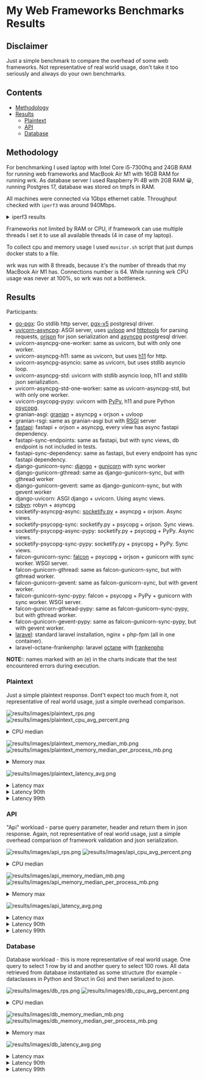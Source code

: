 # My Web Frameworks Benchmarks Results

## Disclaimer

Just a simple benchmark to compare the overhead of some web frameworks.
Not representative of real world usage,
don't take it too seriously and always do your own benchmarks.


## Contents

- [Methodology](#methodology)
- [Results](#results)
  - [Plaintext](#plaintext)
  - [API](#api)
  - [Database](#database)

## Methodology

For benchmarking I used laptop with Intel Core i5-7300hq and 24GB RAM for running
web frameworks and MacBook Air M1 with 16GB RAM for running wrk.
As database server I used Raspberry Pi 4B with 2GB RAM 😀, running Postgres 17,
database was stored on tmpfs in RAM.

All machines were connected via 1Gbps ethernet cable.
Throughput checked with `iperf3` was around 940Mbps.

<details>
    <summary>iperf3 results</summary>

```
[nix-shell:~/web_benchmarks]$ iperf -c 192.168.99.1
Connecting to host 192.168.99.1, port 5201
[  5] local 192.168.99.2 port 63217 connected to 192.168.99.1 port 5201
[ ID] Interval           Transfer     Bitrate
[  5]   0.00-1.01   sec   115 MBytes   958 Mbits/sec
[  5]   1.01-2.00   sec   114 MBytes   956 Mbits/sec
[  5]   2.00-3.00   sec   111 MBytes   936 Mbits/sec
[  5]   3.00-4.01   sec   113 MBytes   947 Mbits/sec
[  5]   4.01-5.00   sec   111 MBytes   937 Mbits/sec
[  5]   5.00-6.00   sec   113 MBytes   946 Mbits/sec
[  5]   6.00-7.00   sec   112 MBytes   939 Mbits/sec
[  5]   7.00-8.01   sec   110 MBytes   926 Mbits/sec
[  5]   8.01-9.00   sec   114 MBytes   959 Mbits/sec
[  5]   9.00-10.01  sec   111 MBytes   932 Mbits/sec
- - - - - - - - - - - - - - - - - - - - - - - - -
[ ID] Interval           Transfer     Bitrate
[  5]   0.00-10.01  sec  1.10 GBytes   944 Mbits/sec                  sender
[  5]   0.00-10.01  sec  1.10 GBytes   941 Mbits/sec                  receiver

iperf Done.
```
</details>

Frameworks not limited by RAM or CPU, if framework can use multiple threads
I set it to use all available threads (4 in case of my laptop).

To collect cpu and memory usage I used `monitor.sh` script that just dumps docker stats to a file.

wrk was run with 8 threads, because it's the number of threads that my MacBook Air M1 has.
Connections number is 64. While running wrk CPU usage was never at 100%, so wrk was not a bottleneck.

## Results

Participants:

- [go-pgx](https://github.com/golang/go): Go stdlib http server, [pgx-v5](https://github.com/jackc/pgx) postgresql driver.
- [uvicorn-asyncpg](https://www.uvicorn.org): ASGI server, uses
    [uvloop](https://github.com/MagicStack/uvloop) and
    [httptools](https://github.com/MagicStack/httptools) for parsing requests,
    [orjson](https://github.com/ijl/orjson) for json serialization and
    [asyncpg](https://github.com/MagicStack/asyncpg) postgresql driver.
- uvicorn-asyncpg-one-worker: same as uvicorn, but with only one worker.
- uvicorn-asyncpg-h11: same as uvicorn, but uses [h11](https://github.com/python-hyper/h11) for http.
- uvicorn-asyncpg-asyncio: same as uvicorn, but uses stdlib asyncio loop.
- uvicorn-asyncpg-std: uvicorn with stdlib asyncio loop, h11 and stdlib json serialization.
- uvicorn-asyncpg-std-one-worker: same as uvicorn-asyncpg-std, but with only one worker.
- uvicorn-psycopg-pypy: uvicorn with [PyPy](https://pypy.org), h11 and pure Python [psycopg](https://github.com/psycopg/psycopg).
- granian-asgi: [granian](https://github.com/emmett-framework/granian) + asyncpg + orjson + uvloop
- granian-rsgi: same as granian-asgi but with [RSGI](https://github.com/emmett-framework/granian/blob/master/docs/spec/RSGI.md) server
- [fastapi](https://github.com/fastapi/fastapi): fastapi + orjson + asyncpg, every view has async fastapi dependency.
- fastapi-sync-endpoints: same as fastapi, but with sync views, db endpoint is not included in tests.
- fastapi-sync-dependency: same as fastapi, but every endpoint has sync fastapi dependency.
- django-gunicorn-sync: [django](https://github.com/django/django) + [gunicorn](https://github.com/benoitc/gunicorn) with sync worker
- django-gunicorn-gthread: same as django-gunicorn-sync, but with gthread worker
- django-gunicorn-gevent: same as django-gunicorn-sync, but with gevent worker
- django-uvicorn: ASGI django + uvicorn. Using async views.
- [robyn](https://github.com/sparckles/Robyn): robyn + asyncpg
- socketify-asyncpg-async: [socketify.py](https://github.com/cirospaciari/socketify.py) + asyncpg + orjson. Async views.
- socketify-psycopg-sync: socketify.py + psycopg + orjson. Sync views.
- socketify-psycopg-async-pypy: socketify.py + psycopg + PyPy. Async views.
- socketify-psycopg-sync-pypy: socketify.py + psycopg + PyPy. Sync views.
- falcon-gunicorn-sync: [falcon](https://github.com/falconry/falcon) + psycopg + orjson + gunicorn with sync worker. WSGI server.
- falcon-gunicorn-gthread: same as falcon-gunicorn-sync, but with gthread worker.
- falcon-gunicorn-gevent: same as falcon-gunicorn-sync, but with gevent worker.
- falcon-gunicorn-sync-pypy: falcon + psycopg + PyPy + gunicorn with sync worker. WSGI server.
- falcon-gunicorn-gthread-pypy: same as falcon-gunicorn-sync-pypy, but with gthread worker.
- falcon-gunicorn-gevent-pypy: same as falcon-gunicorn-sync-pypy, but with gevent worker.
- [laravel](https://github.com/laravel/laravel): standard laravel installation, nginx + php-fpm (all in one container).
- laravel-octane-frankenphp: laravel [octane](https://laravel.com/docs/12.x/octane) with [frankenphp](https://github.com/dunglas/frankenphp)

**NOTE:**: names marked with an (e) in the charts indicate that the test encountered errors during execution.

### Plaintext

Just a simple plaintext response. Dont't expect too much from it,
not representative of real world usage, just a simple overhead comparison.


![results/images/plaintext_rps.png](results/images/plaintext_rps.png)
![results/images/plaintext_cpu_avg_percent.png](results/images/plaintext_cpu_avg_percent.png)

<details>
    <summary>CPU median</summary>

![results/images/plaintext_cpu_median_percent.png](results/images/plaintext_cpu_median_percent.png)
</details>

![results/images/plaintext_memory_median_mb.png](results/images/plaintext_memory_median_mb.png)
![results/images/plaintext_memory_median_per_process_mb.png](results/images/plaintext_memory_median_per_process_mb.png)

<details>
    <summary>Memory max</summary>

![results/images/plaintext_memory_max_mb.png](results/images/plaintext_memory_max_mb.png)
</details>

![results/images/plaintext_latency_avg.png](results/images/plaintext_latency_avg.png)

<details>
    <summary>Latency max</summary>

![results/images/plaintext_latency_max.png](results/images/plaintext_latency_max.png)
</details>

<details>
    <summary>Latency 90th</summary>

![results/images/plaintext_latency_90th.png](results/images/plaintext_latency_90th.png)
</details>

<details>
    <summary>Latency 99th</summary>

![results/images/plaintext_latency_99th.png](results/images/plaintext_latency_99th.png)
</details>


### API

"Api" workload - parse query parameter, header and return them in json response.
Again, not representative of real world usage, just a simple overhead comparison of
framework validation and json serialization.


![results/images/api_rps.png](results/images/api_rps.png)
![results/images/api_cpu_avg_percent.png](results/images/api_cpu_avg_percent.png)

<details>
    <summary>CPU median</summary>

![results/images/api_cpu_median_percent.png](results/images/api_cpu_median_percent.png)
</details>

![results/images/api_memory_median_mb.png](results/images/api_memory_median_mb.png)
![results/images/api_memory_median_per_process_mb.png](results/images/api_memory_median_per_process_mb.png)

<details>
    <summary>Memory max</summary>

![results/images/api_memory_max_mb.png](results/images/api_memory_max_mb.png)
</details>

![results/images/api_latency_avg.png](results/images/api_latency_avg.png)

<details>
    <summary>Latency max</summary>

![results/images/api_latency_max.png](results/images/api_latency_max.png)
</details>

<details>
    <summary>Latency 90th</summary>

![results/images/api_latency_90th.png](results/images/api_latency_90th.png)
</details>

<details>
    <summary>Latency 99th</summary>

![results/images/api_latency_99th.png](results/images/api_latency_99th.png)
</details>



### Database

Database workload - this is more representative of real world usage.
One query to select 1 row by id and another query to select 100 rows.
All data retrieved from database instantiated as some structure
(for example - dataclasses in Python and Struct in Go) and then serialized to json.


![results/images/db_rps.png](results/images/db_rps.png)
![results/images/db_cpu_avg_percent.png](results/images/db_cpu_avg_percent.png)

<details>
    <summary>CPU median</summary>

![results/images/db_cpu_median_percent.png](results/images/db_cpu_median_percent.png)
</details>

![results/images/db_memory_median_mb.png](results/images/db_memory_median_mb.png)
![results/images/db_memory_median_per_process_mb.png](results/images/db_memory_median_per_process_mb.png)

<details>
    <summary>Memory max</summary>

![results/images/db_memory_max_mb.png](results/images/db_memory_max_mb.png)
</details>

![results/images/db_latency_avg.png](results/images/db_latency_avg.png)

<details>
    <summary>Latency max</summary>

![results/images/db_latency_max.png](results/images/db_latency_max.png)
</details>

<details>
    <summary>Latency 90th</summary>

![results/images/db_latency_90th.png](results/images/db_latency_90th.png)
</details>

<details>
    <summary>Latency 99th</summary>

![results/images/db_latency_99th.png](results/images/db_latency_99th.png)
</details>
